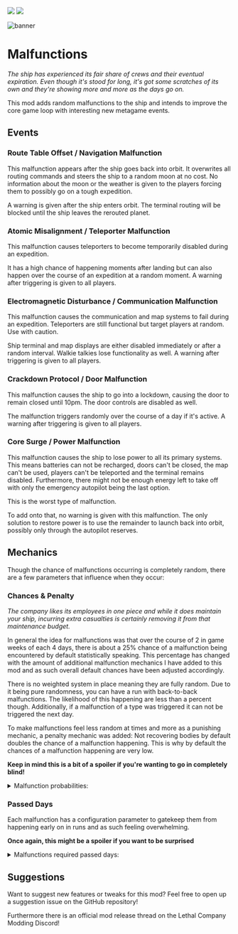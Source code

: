 
<img src="https://img.shields.io/badge/version-1.6.0-0AF" /></a>
<img src="https://img.shields.io/badge/lc--version-v49-000" /></a>

![banner](https://github.com/zealsprince/lc-malfunctions/assets/1859270/f2d781e8-2b79-4d80-9e49-d688cc7b99f2)

# Malfunctions #

*The ship has experienced its fair share of crews and their eventual expiration. Even though it's stood for long, it's got some scratches of its own and they're showing more and more as the days go on.*

This mod adds random malfunctions to the ship and intends to improve the core game loop with interesting new metagame events.

## Events ##

### Route Table Offset / Navigation Malfunction ###

This malfunction appears after the ship goes back into orbit. It overwrites all routing commands and steers the ship to a random moon at no cost. No information about the moon or the weather is given to the players forcing them to possibly go on a tough expedition.

A warning is given after the ship enters orbit. The terminal routing will be blocked until the ship leaves the rerouted planet.

### Atomic Misalignment / Teleporter Malfunction ###

This malfunction causes teleporters to become temporarily disabled during an expedition.

It has a high chance of happening moments after landing but can also happen over the course of an expedition at a random moment. A warning after triggering is given to all players.

### Electromagnetic Disturbance / Communication Malfunction ###

This malfunction causes the communication and map systems to fail during an expedition. Teleporters are still functional but target players at random. Use with caution.

Ship terminal and map displays are either disabled immediately or after a random interval. Walkie talkies lose functionality as well. A warning after triggering is given to all players. 

### Crackdown Protocol / Door Malfunction ###

This malfunction causes the ship to go into a lockdown, causing the door to remain closed until 10pm. The door controls are disabled as well.

The malfunction triggers randomly over the course of a day if it's active. A warning after triggering is given to all players.

### Core Surge / Power Malfunction ###

This malfunction causes the ship to lose power to all its primary systems. This means batteries can not be recharged, doors can't be closed, the map can't be used, players can't be teleported and the terminal remains disabled. Furthermore, there might not be enough energy left to take off with only the emergency autopilot being the last option.

This is the worst type of malfunction.

To add onto that, no warning is given with this malfunction. The only solution to restore power is to use the remainder to launch back into orbit, possibly only through the autopilot reserves.

## Mechanics ##

Though the chance of malfunctions occurring is completely random, there are a few parameters that influence when they occur:

### Chances & Penalty ###

*The company likes its employees in one piece and while it does maintain your ship, incurring extra casualties is certainly removing it from that maintenance budget.*

In general the idea for malfunctions was that over the course of 2 in game weeks of each 4 days, there is about a 25% chance of a malfunction being encountered by default statistically speaking. This percentage has changed with the amount of additional malfunction mechanics I have added to this mod and as such overall default chances have been adjusted accordingly.

There is no weighted system in place meaning they are fully random. Due to it being pure randomness, you can have a run with back-to-back malfunctions. The likelihood of this happening are less than a percent though. Additionally, if a malfunction of a type was triggered it can not be triggered the next day.

To make malfunctions feel less random at times and more as a punishing mechanic, a penalty mechanic was added: Not recovering bodies by default doubles the chance of a malfunction happening. This is why by default the chances of a malfunction happening are very low.

**Keep in mind this is a bit of a spoiler if you're wanting to go in completely blind!**

<details> 
  <summary>Malfunction probabilities:</summary>

- Navigation: 7.5%
- Teleporter: 7.5%
- Distortion: 5.0%
- Door: 3.0%
- Power: 1.5%
</details>

### Passed Days ###

Each malfunction has a configuration parameter to gatekeep them from happening early on in runs and as such feeling overwhelming.

**Once again, this might be a spoiler if you want to be surprised**

<details> 
  <summary>Malfunctions required passed days:</summary>

- Navigation: 3 (Week 2)
- Teleporter: 11 (Week 4)
- Distortion: 3 (Week 2)
- Door: 7 (Week 3)
- Power: 11 (Week 4)
</details>

## Suggestions ##

Want to suggest new features or tweaks for this mod? Feel free to open up a suggestion issue on the GitHub repository!

Furthermore there is an official mod release thread on the Lethal Company Modding Discord!